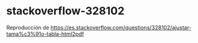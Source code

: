 # stackoverflow-328102
Reproducción de https://es.stackoverflow.com/questions/328102/ajustar-tama%c3%91o-tabla-html2pdf
